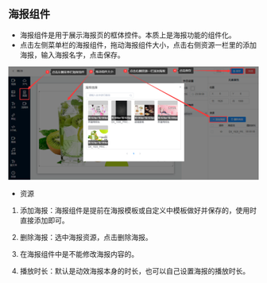 ## 海报组件
* 海报组件是用于展示海报页的框体控件。本质上是海报功能的组件化。
* 点击左侧菜单栏的海报组件，拖动海报组件大小，点击右侧资源一栏里的添加海报，输入海报名字，点击保存。

![avatar](../images/program/13.png)

* 资源
1. 添加海报：海报组件是提前在海报模板或自定义中模板做好并保存的，使用时直接添加即可。

2. 删除海报：选中海报资源，点击删除海报。

3. 在海报组件中是不能修改海报内容的。

4. 播放时长：默认是动效海报本身的时长，也可以自己设置海报的播放时长。
